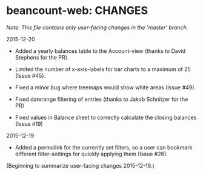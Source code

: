 # beancount-web: CHANGES

*Note: This file contains only user-facing changes in the 'master' branch.*

2015-12-20

  - Added a yearly balances table to the Account-view (thanks to David 
    Stephens for the PR).

  - Limited the number of x-axis-labels for bar charts to a maximum of 25
    (Issue #45).

  - Fixed a minor bug where treemaps would show white areas (Issue #49).
  
  - Fixed daterange filtering of entries (thanks to Jakob Schnitzer for the PR)

  - Fixed values in Balance sheet to correctly calculate the closing balances
    (Issue #19)

2015-12-19

  - Added a permalink for the currently set filters, so a user can bookmark
    different filter-settings for quickly applying them (Issue #26).

(Beginning to summarize user-facing changes 2015-12-19.)
